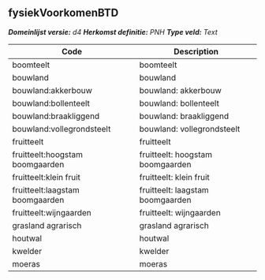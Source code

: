 ## fysiekVoorkomenBTD

*__Domeinlijst versie:__ d4*
*__Herkomst definitie:__ PNH*
*__Type veld:__ Text*

|__Code__ |__Description__	|
|	---	|	---	|
| boomteelt | boomteelt |
| bouwland | bouwland |
| bouwland:akkerbouw | bouwland: akkerbouw |
| bouwland:bollenteelt | bouwland: bollenteelt |
| bouwland:braakliggend | bouwland: braakliggend |
| bouwland:vollegrondsteelt | bouwland: vollegrondsteelt |
| fruitteelt | fruitteelt |
| fruitteelt:hoogstam boomgaarden | fruitteelt: hoogstam boomgaarden |
| fruitteelt:klein fruit | fruitteelt: klein fruit |
| fruitteelt:laagstam boomgaarden | fruitteelt: laagstam boomgaarden |
| fruitteelt:wijngaarden | fruitteelt: wijngaarden |
| grasland agrarisch | grasland agrarisch |
| houtwal | houtwal |
| kwelder | kwelder |
| moeras | moeras |